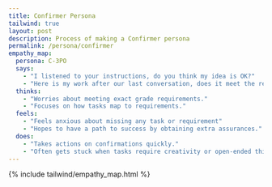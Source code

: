 ```yaml
---
title: Confirmer Persona
tailwind: true
layout: post
description: Process of making a Confirmer persona
permalink: /persona/confirmer
empathy_map:
  persona: C-3PO 
  says:
    - "I listened to your instructions, do you think my idea is OK?"
    - "Here is my work after our last conversation, does it meet the requirements?"
  thinks:
    - "Worries about meeting exact grade requirements."
    - "Focuses on how tasks map to requirements."
  feels:
    - "Feels anxious about missing any task or requirement"
    - "Hopes to have a path to success by obtaining extra assurances."
  does:
    - "Takes actions on confirmations quickly."
    - "Often gets stuck when tasks require creativity or open-ended thinking."
---
```


{% include tailwind/empathy_map.html %}